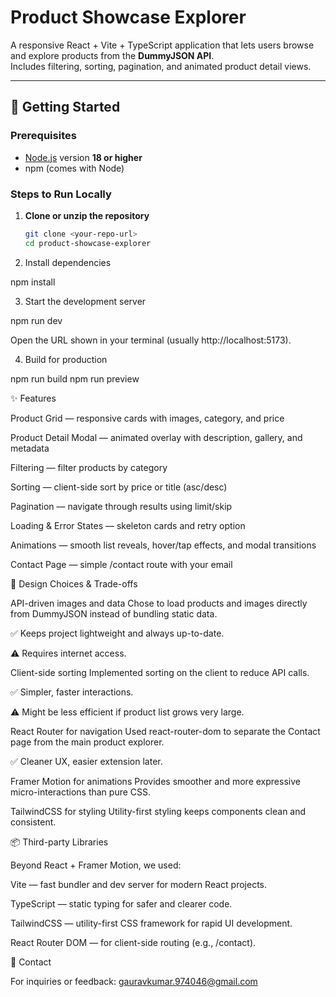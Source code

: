 # Product Showcase Explorer

A responsive React + Vite + TypeScript application that lets users browse and explore products from the **DummyJSON API**.  
Includes filtering, sorting, pagination, and animated product detail views.  

---

## 🚀 Getting Started

### Prerequisites
- [Node.js](https://nodejs.org/) version **18 or higher**
- npm (comes with Node)

### Steps to Run Locally

1. **Clone or unzip the repository**
   ```bash
   git clone <your-repo-url>
   cd product-showcase-explorer

2. Install dependencies

npm install


3. Start the development server

npm run dev

Open the URL shown in your terminal (usually http://localhost:5173).

4. Build for production

npm run build
npm run preview


✨ Features

Product Grid — responsive cards with images, category, and price

Product Detail Modal — animated overlay with description, gallery, and metadata

Filtering — filter products by category

Sorting — client-side sort by price or title (asc/desc)

Pagination — navigate through results using limit/skip

Loading & Error States — skeleton cards and retry option

Animations — smooth list reveals, hover/tap effects, and modal transitions

Contact Page — simple /contact route with your email


🎨 Design Choices & Trade-offs

API-driven images and data
Chose to load products and images directly from DummyJSON instead of bundling static data.

✅ Keeps project lightweight and always up-to-date.

⚠️ Requires internet access.

Client-side sorting
Implemented sorting on the client to reduce API calls.

✅ Simpler, faster interactions.

⚠️ Might be less efficient if product list grows very large.

React Router for navigation
Used react-router-dom to separate the Contact page from the main product explorer.

✅ Cleaner UX, easier extension later.

Framer Motion for animations
Provides smoother and more expressive micro-interactions than pure CSS.

TailwindCSS for styling
Utility-first styling keeps components clean and consistent.


📦 Third-party Libraries

Beyond React + Framer Motion, we used:

Vite
 — fast bundler and dev server for modern React projects.

TypeScript
 — static typing for safer and clearer code.

TailwindCSS
 — utility-first CSS framework for rapid UI development.

React Router DOM
 — for client-side routing (e.g., /contact).

📧 Contact

For inquiries or feedback:
gauravkumar.974046@gmail.com



